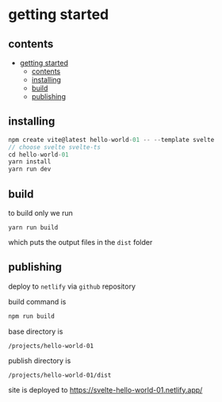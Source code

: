 # getting started

## contents
- [getting started](#getting-started)
  - [contents](#contents)
  - [installing](#installing)
  - [build](#build)
  - [publishing](#publishing)

## installing

```js
npm create vite@latest hello-world-01 -- --template svelte
// choose svelte svelte-ts
cd hello-world-01
yarn install
yarn run dev
```

## build

to build only we run

```
yarn run build
```

which puts the output files in the `dist` folder

## publishing

deploy to `netlify` via `github` repository

build command is 

```js
npm run build
```

base directory is

```
/projects/hello-world-01
```

publish directory is

```
/projects/hello-world-01/dist
```

site is deployed to https://svelte-hello-world-01.netlify.app/
